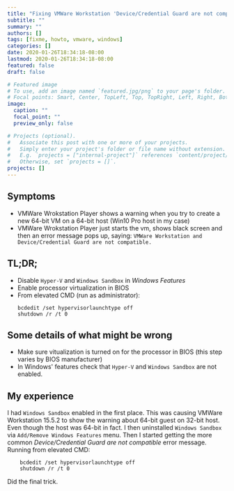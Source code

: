 ```yaml
---
title: "Fixing VMWare Workstation 'Device/Credential Guard are not compatible' / 64-bit Guest OS can't run on 32-bit host"
subtitle: ""
summary: ""
authors: []
tags: [fixme, howto, vmware, windows]
categories: []
date: 2020-01-26T18:34:18-08:00
lastmod: 2020-01-26T18:34:18-08:00
featured: false
draft: false

# Featured image
# To use, add an image named `featured.jpg/png` to your page's folder.
# Focal points: Smart, Center, TopLeft, Top, TopRight, Left, Right, BottomLeft, Bottom, BottomRight.
image:
  caption: ""
  focal_point: ""
  preview_only: false

# Projects (optional).
#   Associate this post with one or more of your projects.
#   Simply enter your project's folder or file name without extension.
#   E.g. `projects = ["internal-project"]` references `content/project/deep-learning/index.md`.
#   Otherwise, set `projects = []`.
projects: []
---
```


## Symptoms
 - VMWare Wrokstation Player shows a warning when you try to create a new 64-bit VM on a 64-bit host (Win10 Pro host in my case)
 - VMWare Wrokstation Player just starts the vm, shows black screen and then an error message pops up, saying: 
 `VMWare Workstation and Device/Credential Guard are not compatible.`

## TL;DR;
- Disable `Hyper-V` and `Windows Sandbox` in *Windows Features*
- Enable processor virtualization in BIOS
 - From elevated CMD (run as administrator):
    ```
    bcdedit /set hypervisorlaunchtype off
    shutdown /r /t 0
    ```

## Some details of what might be wrong
- Make sure vitualization is turned on for the processor in BIOS (this step varies by BIOS manufacturer)
- In Windows' features check that `Hyper-V` and `Windows Sandbox` are not enabled.

## My experience
I had `Windows Sandbox` enabled in the first place. This was causing VMWare Workstation 15.5.2 to show the warning about 64-bit guest
on 32-bit host. Even though the host was 64-bit in fact. I then uninstalled `Windows Sandbox` via `Add/Remove Windows Features` menu.
Then I started getting the more common *Device/Credential Guard are not compatible* error message.  
Running from elevated CMD:
```
    bcdedit /set hypervisorlaunchtype off
    shutdown /r /t 0
```
Did the final trick.